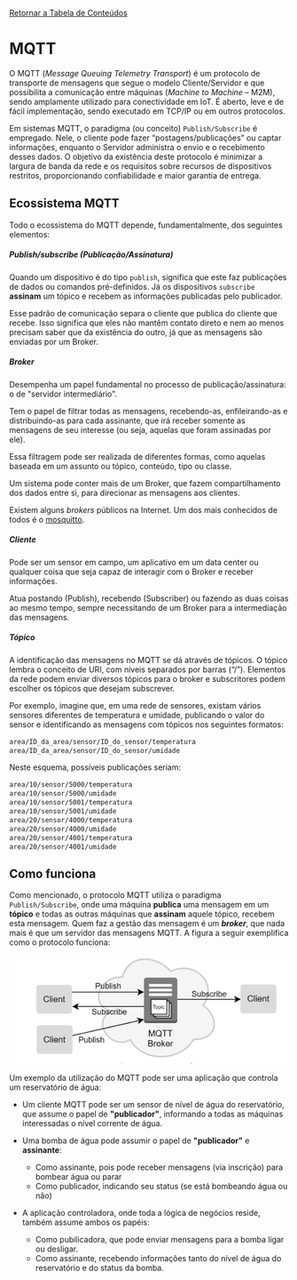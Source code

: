 [Retornar a Tabela de Conteúdos](./)
# MQTT
O MQTT (<i>Message Queuing Telemetry Transport</i>) é um protocolo de transporte de mensagens que segue o modelo Cliente/Servidor e que possibilita a comunicação entre máquinas (<i>Machine to Machine</i> – M2M), sendo amplamente utilizado para conectividade em IoT. É aberto, leve e de fácil implementação, sendo executado em TCP/IP ou em outros protocolos.

Em sistemas MQTT, o paradigma (ou conceito) ```Publish/Subscribe``` é empregado. Nele, o cliente pode fazer “postagens/publicações” ou captar informações, enquanto o Servidor administra o envio e o recebimento desses dados. O objetivo da existência deste protocolo é minimizar a largura de banda da rede e os requisitos sobre recursos de dispositivos restritos, proporcionando confiabilidade e maior garantia de entrega.



## Ecossistema MQTT
Todo o ecossistema do MQTT depende, fundamentalmente, dos seguintes elementos:

##### Publish/subscribe (Publicação/Assinatura)

Quando um dispositivo é do tipo ```publish```, significa que este faz publicações de dados ou comandos pré-definidos. Já os dispositivos ```subscribe``` **assinam** um tópico e recebem as informações publicadas pelo publicador.

Esse padrão de comunicação separa o cliente que publica do cliente que recebe. Isso significa que eles não mantêm contato direto e nem ao menos precisam saber que da existência do outro, já que as mensagens são enviadas por um Broker.

##### Broker

Desempenha um papel fundamental no processo de publicação/assinatura: o de "servidor intermediário".

Tem o papel de filtrar todas as mensagens, recebendo-as, enfileirando-as e distribuindo-as para cada assinante, que irá receber somente as mensagens de seu interesse (ou seja, aquelas que foram assinadas por ele).

Essa filtragem pode ser realizada de diferentes formas, como aquelas baseada em um assunto ou tópico, conteúdo, tipo ou classe.

Um sistema pode conter mais de um Broker, que fazem compartilhamento dos dados entre si, para direcionar as mensagens aos clientes.

Existem alguns *brokers* públicos na Internet. Um dos mais conhecidos de todos é o [mosquitto](https://mosquitto.org/).

##### Cliente
Pode ser um sensor em campo, um aplicativo em um data center ou qualquer coisa que seja capaz de interagir com o Broker e receber informações.

Atua postando (Publish), recebendo (Subscriber) ou fazendo as duas coisas ao mesmo tempo, sempre necessitando de um Broker para a intermediação das mensagens.

##### Tópico
A identificação das mensagens no MQTT se dá através de tópicos. O tópico lembra o conceito de URI, com níveis separados por barras (“/”). Elementos da rede podem enviar diversos tópicos para o broker e subscritores podem escolher os tópicos que desejam subscrever.

Por exemplo, imagine que, em uma rede de sensores, existam vários sensores diferentes de temperatura e umidade, publicando o valor do sensor e identificando as mensagens com tópicos nos seguintes formatos:

``` 
area/ID_da_area/sensor/ID_do_sensor/temperatura
area/ID_da_area/sensor/ID_do_sensor/umidade
```

Neste esquema, possíveis publicações seriam: 

```
area/10/sensor/5000/temperatura
area/10/sensor/5000/umidade
area/10/sensor/5001/temperatura
area/10/sensor/5001/umidade
area/20/sensor/4000/temperatura
area/20/sensor/4000/umidade
area/20/sensor/4001/temperatura
area/20/sensor/4001/umidade
```

## Como funciona
Como mencionado, o protocolo MQTT utiliza o paradigma ```Publish/Subscribe```, onde uma máquina <strong>publica</strong> uma mensagem em um <strong>tópico</strong> e todas as outras máquinas que <strong>assinam</strong> aquele tópico, recebem esta mensagem. Quem faz a gestão das mensagem é um <strong><i>broker</i></strong>, que nada mais é que um servidor das mensagens MQTT. A figura a seguir exemplifica como o protocolo funciona:

![mqtt_exemplo](mqtt_exemplo.png)

Um exemplo da utilização do MQTT pode ser uma aplicação que controla um reservatório de água:
- Um cliente MQTT pode ser um sensor de nível de água do reservatório, que assume o papel de <strong>"publicador"</strong>, informando a todas as máquinas interessadas o nível corrente de água.

- Uma bomba de água pode assumir o papel de <strong>"publicador"</strong> e <strong>assinante</strong>:

    * Como assinante, pois pode receber mensagens (via inscrição) para bombear água ou parar
    * Como publicador, indicando seu status (se está bombeando água ou não)

- A aplicação controladora, onde toda a lógica de negócios reside, também assume ambos os papéis:

    * Como pubilicadora, que pode enviar mensagens para a bomba ligar ou desligar.
    * Como assinante, recebendo informações tanto do nível de água do reservatório e do status da bomba.
